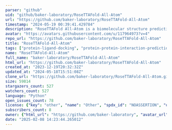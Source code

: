 ```yaml
---
parser: "github"
uid: "github/baker-laboratory/RoseTTAFold-All-Atom"
url: "https://github.com/baker-laboratory/RoseTTAFold-All-Atom"
timestamp: "2024-05-19 00:39:41.429784"
description: "RoseTTAFold All-Atom is a biomolecular structure prediction neural network that can predict a broad range of biomolecular assemblies."
avatar: "https://avatars.githubusercontent.com/u/117964973?v=4"
repo_url: "https://github.com/baker-laboratory/RoseTTAFold-All-Atom"
title: "RoseTTAFold‑All‑Atom"
tags: ["protein-ligand-docking", "protein-protein-interaction-prediction", "tertiary-structure-prediction", "other"]
name: "RoseTTAFold-All-Atom"
full_name: "baker-laboratory/RoseTTAFold-All-Atom"
html_url: "https://github.com/baker-laboratory/RoseTTAFold-All-Atom"
created_at: "2023-12-19T20:32:32Z"
updated_at: "2024-05-18T15:51:08Z"
clone_url: "https://github.com/baker-laboratory/RoseTTAFold-All-Atom.git"
size: 59814
stargazers_count: 527
watchers_count: 527
language: "Python"
open_issues_count: 78
license: {"key": "other", "name": "Other", "spdx_id": "NOASSERTION", "url": null, "node_id": "MDc6TGljZW5zZTA="}
subscribers_count: 8
owner: {"html_url": "https://github.com/baker-laboratory", "avatar_url": "https://avatars.githubusercontent.com/u/117964973?v=4", "login": "baker-laboratory", "type": "Organization"}
date: "2025-02-08 14:23:44.265012"
---
```

